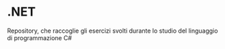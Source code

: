 # .NET
Repository, che raccoglie gli esercizi svolti durante lo studio del linguaggio di programmazione C#
